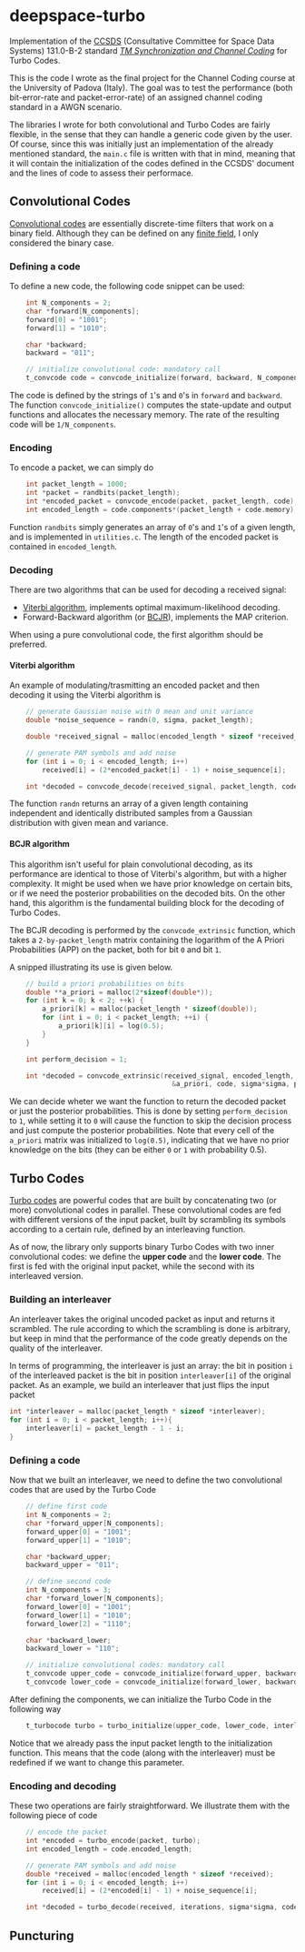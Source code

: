 # deepspace-turbo
Implementation of the [CCSDS](https://public.ccsds.org/default.aspx) (Consultative Committee for Space Data Systems) 131.0-B-2 standard [_TM Synchronization and Channel Coding_](https://github.com/geeanlooca/deepspace-turbo/blob/master/standard.pdf) for Turbo Codes.

This is the code I wrote as the final project for the Channel Coding course at the University of Padova (Italy). The goal was to test the performance (both bit-error-rate and packet-error-rate) of an assigned channel coding standard in a AWGN scenario.

The libraries I wrote for both convolutional and Turbo Codes are fairly flexible, in the sense that they can handle a generic code given by the user.
Of course, since this was initially just an implementation of the already mentioned standard, the `main.c` file is written with that in mind, meaning that it will contain the initialization of the codes defined in the CCSDS' document and the lines of code to assess their performace.

## Convolutional Codes
[Convolutional codes](https://en.wikipedia.org/wiki/Convolutional_code) are essentially discrete-time filters that work on a binary field. Although they can be defined on any [finite field](https://en.wikipedia.org/wiki/Finite_field), I only considered the binary case.

### Defining a code
To define a new code, the following code snippet can be used:

```C
    int N_components = 2;
    char *forward[N_components];
    forward[0] = "1001";
    forward[1] = "1010";

    char *backward;
    backward = "011";

    // initialize convolutional code: mandatory call
    t_convcode code = convcode_initialize(forward, backward, N_components);
```

The code is defined by the strings of `1`'s and `0`'s in `forward` and `backward`. The function `convcode_initialize()` computes the state-update and output functions and allocates the necessary memory. The rate of the resulting code will be `1/N_components`. 

### Encoding
To encode a packet, we can simply do
```C
    int packet_length = 1000;
    int *packet = randbits(packet_length);
    int *encoded_packet = convcode_encode(packet, packet_length, code);
    int encoded_length = code.components*(packet_length + code.memory);
```

Function `randbits` simply generates an array of `0`'s and `1`'s of a given length, and is implemented in `utilities.c`. The length of the encoded packet is contained in `encoded_length`.

### Decoding
There are two algorithms that can be used for decoding a received signal:
* [Viterbi algorithm](https://en.wikipedia.org/wiki/Viterbi_decoder), implements optimal maximum-likelihood decoding.
* Forward-Backward algorithm (or [BCJR](http://ieeexplore.ieee.org/document/1055186/)), implements the MAP criterion.

When using a pure convolutional code, the first algorithm should be preferred. 

#### Viterbi algorithm
An example of modulating/trasmitting an encoded packet and then decoding it using the Viterbi algorithm is

```C
    // generate Gaussian noise with 0 mean and unit variance
    double *noise_sequence = randn(0, sigma, packet_length);

    double *received_signal = malloc(encoded_length * sizeof *received_signal);

    // generate PAM symbols and add noise
    for (int i = 0; i < encoded_length; i++)
        received[i] = (2*encoded_packet[i] - 1) + noise_sequence[i];

    int *decoded = convcode_decode(received_signal, packet_length, code);

```
The function `randn` returns an array of a given length containing independent and identically distributed samples from a Gaussian distribution with given mean and variance.

#### BCJR algorithm
This algorithm isn't useful for plain convolutional decoding, as its performance are identical to those of Viterbi's algorithm, but with a higher complexity. It might be used when we have prior knowledge on certain bits, or if we need the posterior probabilities on the decoded bits. On the other hand, this algorithm is the fundamental building block for the decoding of Turbo Codes.

The BCJR decoding is performed by the `convcode_extrinsic` function, which takes a `2-by-packet_length` matrix containing the logarithm of the A Priori Probabilities (APP) on the packet, both for bit `0` and bit `1`.


A snipped illustrating its use is given below.
```C
    // build a priori probabilities on bits
    double **a_priori = malloc(2*sizeof(double*));
    for (int k = 0; k < 2; ++k) {
        a_priori[k] = malloc(packet_length * sizeof(double));
        for (int i = 0; i < packet_length; ++i) {
            a_priori[k][i] = log(0.5);
        }
    }

    int perform_decision = 1;

    int *decoded = convcode_extrinsic(received_signal, encoded_length,
                                        &a_priori, code, sigma*sigma, perform_decision);
```

We can decide wheter we want the function to return the decoded packet or just the posterior probabilities. This is done by setting `perform_decision` to `1`, while setting it to `0` will cause the function to skip the decision process and just compute the posterior probabilities. Note that every cell of the `a_priori` matrix was initialized to `log(0.5)`, indicating that we have no prior knowledge on the bits (they can be either `0` or `1` with probability 0.5).

## Turbo Codes
[Turbo codes](https://en.wikipedia.org/wiki/Turbo_code) are powerful codes that are built by concatenating two (or more) convolutional codes in parallel. These convolutional codes are fed with different versions of the input packet, built by scrambling its symbols according to a certain rule, defined by an interleaving function.

As of now, the library only supports binary Turbo Codes with two inner convolutional codes: we define the **upper code** and the **lower code**. The first is fed with the original input packet, while the second with its interleaved version.

### Building an interleaver
An interleaver takes the original uncoded packet as input and returns it scrambled. The rule according to which the scrambling is done is arbitrary, but keep in mind that the performance of the code greatly depends on the quality of the interleaver.

In terms of programming, the interleaver is just an array: the bit in position `i` of the interleaved packet is the bit in position `interleaver[i]` of the original packet.
As an example, we build an interleaver that just flips the input packet
```C
int *interleaver = malloc(packet_length * sizeof *interleaver);
for (int i = 0; i < packet_length; i++){
    interleaver[i] = packet_length - 1 - i;
}
```

### Defining a code
Now that we built an interleaver, we need to define the two convolutional codes that are used by the Turbo Code
```C
    // define first code
    int N_components = 2;
    char *forward_upper[N_components];
    forward_upper[0] = "1001";
    forward_upper[1] = "1010";

    char *backward_upper;
    backward_upper = "011";

    // define second code
    int N_components = 3;
    char *forward_lower[N_components];
    forward_lower[0] = "1001";
    forward_lower[1] = "1010";
    forward_lower[2] = "1110";

    char *backward_lower;
    backward_lower = "110";

    // initialize convolutional codes: mandatory call
    t_convcode upper_code = convcode_initialize(forward_upper, backward_upper, N_components);
    t_convcode lower_code = convcode_initialize(forward_lower, backward_lower, N_components);
```
After defining the components, we can initialize the Turbo Code in the following way
```C
    t_turbocode turbo = turbo_initialize(upper_code, lower_code, interleaver, packet_length);
```
Notice that we already pass the input packet length to the initialization function. This means that the code (along with the interleaver) must be redefined if we want to change this parameter.

### Encoding and decoding
These two operations are fairly straightforward. We illustrate them with the following piece of code

```C
    // encode the packet
    int *encoded = turbo_encode(packet, turbo);
    int encoded_length = code.encoded_length;

    // generate PAM symbols and add noise
    double *received = malloc(encoded_length * sizeof *received);
    for (int i = 0; i < encoded_length; i++)
        received[i] = (2*encoded[i] - 1) + noise_sequence[i];

    int *decoded = turbo_decode(received, iterations, sigma*sigma, code);
```

## Puncturing
